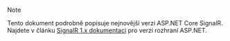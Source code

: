 > [!NOTE]
> Tento dokument podrobně popisuje nejnovější verzi ASP.NET Core SignalR. Najdete v článku [SignalR 1.x dokumentaci](/aspnet/signalr/) pro verzi rozhraní ASP.NET.